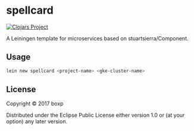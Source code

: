 # spellcard

[![Clojars Project](https://img.shields.io/clojars/v/spellcard/lein-template.svg)](https://clojars.org/spellcard/lein-template)

A Leiningen template for microservices based on stuartsierra/Component.

## Usage

```sh
lein new spellcard <project-name> <gke-cluster-name>
```

## License

Copyright © 2017 boxp

Distributed under the Eclipse Public License either version 1.0 or (at
your option) any later version.
